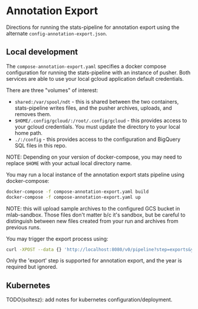 # Annotation Export

Directions for running the stats-pipeline for annotation export using the
alternate `config-annotation-export.json`.

## Local development

The `compose-annotation-export.yaml` specifies a docker compose configuration
for running the stats-pipeline with an instance of pusher. Both services are
able to use your local gcloud application default credentials.

There are three "volumes" of interest:

- `shared:/var/spool/ndt` - this is shared between the two containers,
  stats-pipeline writes files, and the pusher archives, uploads, and removes them.
- `$HOME/.config/gcloud/:/root/.config/gcloud` - this provides access
  to your gcloud credentials. You must update the directory to your local home
  path.
- `./:/config` - this provides access to the configuration and BigQuery SQL
  files in this repo.

NOTE: Depending on your version of docker-compose, you may need to replace
`$HOME` with your actual local directory name.

You may run a local instance of the annotation export stats pipeline using
docker-compose:

```sh
docker-compose -f compose-annotation-export.yaml build
docker-compose -f compose-annotation-export.yaml up
```

NOTE: this will upload sample archives to the configured GCS bucket in
mlab-sandbox. Those files don't matter b/c it's sandbox, but be careful to
distinguish between new files created from your run and archives from previous
runs.

You may trigger the export process using:

```sh
curl -XPOST --data {} 'http://localhost:8080/v0/pipeline?step=exports&year=1'
```

Only the 'export' step is supported for annotation export, and the year is
required but ignored.

## Kubernetes

TODO(soltesz): add notes for kubernetes configuration/deployment.

